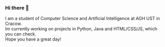 ### Hi there 👋
I am a student of Computer Science and Artificial Intelligence at AGH UST in Cracow.  
Im currently working on projects in Python, Java  and HTML/CSS/JS, which you can check.  
Hope you have a great day!



